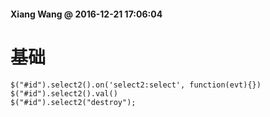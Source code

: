 #### Xiang Wang @ 2016-12-21 17:06:04

# 基础
    $("#id").select2().on('select2:select', function(evt){})
    $("#id").select2().val()
    $("#id").select2("destroy");
